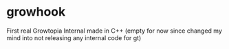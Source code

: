 # growhook
First real Growtopia Internal made in C++
(empty for now since changed my mind into not releasing any internal code for gt)
